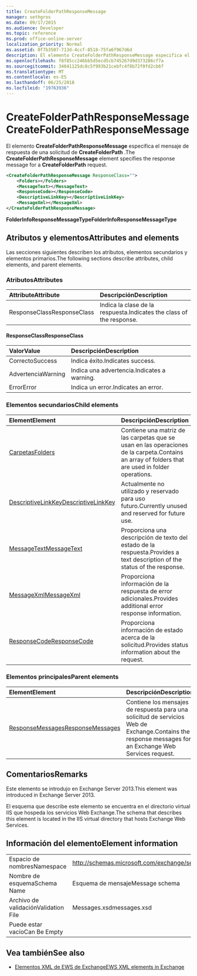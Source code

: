 ```yaml
---
title: CreateFolderPathResponseMessage
manager: sethgros
ms.date: 09/17/2015
ms.audience: Developer
ms.topic: reference
ms.prod: office-online-server
localization_priority: Normal
ms.assetid: 0f7b3507-713d-4ccf-8518-75fa6f967d6d
description: El elemento CreateFolderPathResponseMessage especifica el mensaje de respuesta de una solicitud de CreateFolderPath.
ms.openlocfilehash: f8f85cc246bb5d5ecd5cb745267d9d373286cf7a
ms.sourcegitcommit: 34041125dc8c5f993b21cebfc4f8b72f0fd2cb6f
ms.translationtype: MT
ms.contentlocale: es-ES
ms.lasthandoff: 06/25/2018
ms.locfileid: "19763936"
---
```

# <a name="createfolderpathresponsemessage"></a><span data-ttu-id="e172a-103">CreateFolderPathResponseMessage</span><span class="sxs-lookup"><span data-stu-id="e172a-103">CreateFolderPathResponseMessage</span></span>

<span data-ttu-id="e172a-104">El elemento **CreateFolderPathResponseMessage** especifica el mensaje de respuesta de una solicitud de **CreateFolderPath** .</span><span class="sxs-lookup"><span data-stu-id="e172a-104">The **CreateFolderPathResponseMessage** element specifies the response message for a **CreateFolderPath** request.</span></span> 
  
```XML
<CreateFolderPathResponseMessage ResponseClass="">
    <Folders></Folders>
    <MessageText></MessageText>
    <ResponseCode></ResponseCode>
    <DescriptiveLinkKey></DescriptiveLinkKey>
    <MessageXml></MessageXml>
</CreateFolderPathResponseMessage>
```

 <span data-ttu-id="e172a-105">**FolderInfoResponseMessageType**</span><span class="sxs-lookup"><span data-stu-id="e172a-105">**FolderInfoResponseMessageType**</span></span>
## <a name="attributes-and-elements"></a><span data-ttu-id="e172a-106">Atributos y elementos</span><span class="sxs-lookup"><span data-stu-id="e172a-106">Attributes and elements</span></span>

<span data-ttu-id="e172a-107">Las secciones siguientes describen los atributos, elementos secundarios y elementos primarios.</span><span class="sxs-lookup"><span data-stu-id="e172a-107">The following sections describe attributes, child elements, and parent elements.</span></span>
  
### <a name="attributes"></a><span data-ttu-id="e172a-108">Atributos</span><span class="sxs-lookup"><span data-stu-id="e172a-108">Attributes</span></span>

|<span data-ttu-id="e172a-109">**Attribute**</span><span class="sxs-lookup"><span data-stu-id="e172a-109">**Attribute**</span></span>|<span data-ttu-id="e172a-110">**Descripción**</span><span class="sxs-lookup"><span data-stu-id="e172a-110">**Description**</span></span>|
|:-----|:-----|
|<span data-ttu-id="e172a-111">ResponseClass</span><span class="sxs-lookup"><span data-stu-id="e172a-111">ResponseClass</span></span>  <br/> |<span data-ttu-id="e172a-112">Indica la clase de la respuesta.</span><span class="sxs-lookup"><span data-stu-id="e172a-112">Indicates the class of the response.</span></span>  <br/> |
   
#### <a name="responseclass"></a><span data-ttu-id="e172a-113">ResponseClass</span><span class="sxs-lookup"><span data-stu-id="e172a-113">ResponseClass</span></span>

|<span data-ttu-id="e172a-114">**Valor**</span><span class="sxs-lookup"><span data-stu-id="e172a-114">**Value**</span></span>|<span data-ttu-id="e172a-115">**Descripción**</span><span class="sxs-lookup"><span data-stu-id="e172a-115">**Description**</span></span>|
|:-----|:-----|
|<span data-ttu-id="e172a-116">Correcto</span><span class="sxs-lookup"><span data-stu-id="e172a-116">Success</span></span>  <br/> |<span data-ttu-id="e172a-117">Indica éxito.</span><span class="sxs-lookup"><span data-stu-id="e172a-117">Indicates success.</span></span>  <br/> |
|<span data-ttu-id="e172a-118">Advertencia</span><span class="sxs-lookup"><span data-stu-id="e172a-118">Warning</span></span>  <br/> |<span data-ttu-id="e172a-119">Indica una advertencia.</span><span class="sxs-lookup"><span data-stu-id="e172a-119">Indicates a warning.</span></span>  <br/> |
|<span data-ttu-id="e172a-120">Error</span><span class="sxs-lookup"><span data-stu-id="e172a-120">Error</span></span>  <br/> |<span data-ttu-id="e172a-121">Indica un error.</span><span class="sxs-lookup"><span data-stu-id="e172a-121">Indicates an error.</span></span>  <br/> |
   
### <a name="child-elements"></a><span data-ttu-id="e172a-122">Elementos secundarios</span><span class="sxs-lookup"><span data-stu-id="e172a-122">Child elements</span></span>

|<span data-ttu-id="e172a-123">**Element**</span><span class="sxs-lookup"><span data-stu-id="e172a-123">**Element**</span></span>|<span data-ttu-id="e172a-124">**Descripción**</span><span class="sxs-lookup"><span data-stu-id="e172a-124">**Description**</span></span>|
|:-----|:-----|
|[<span data-ttu-id="e172a-125">Carpetas</span><span class="sxs-lookup"><span data-stu-id="e172a-125">Folders</span></span>](folders-ex15websvcsotherref.md) <br/> |<span data-ttu-id="e172a-126">Contiene una matriz de las carpetas que se usan en las operaciones de la carpeta.</span><span class="sxs-lookup"><span data-stu-id="e172a-126">Contains an array of folders that are used in folder operations.</span></span>  <br/> |
|[<span data-ttu-id="e172a-127">DescriptiveLinkKey</span><span class="sxs-lookup"><span data-stu-id="e172a-127">DescriptiveLinkKey</span></span>](descriptivelinkkey.md) <br/> |<span data-ttu-id="e172a-128">Actualmente no utilizado y reservado para uso futuro.</span><span class="sxs-lookup"><span data-stu-id="e172a-128">Currently unused and reserved for future use.</span></span>  <br/> |
|[<span data-ttu-id="e172a-129">MessageText</span><span class="sxs-lookup"><span data-stu-id="e172a-129">MessageText</span></span>](messagetext.md) <br/> |<span data-ttu-id="e172a-130">Proporciona una descripción de texto del estado de la respuesta.</span><span class="sxs-lookup"><span data-stu-id="e172a-130">Provides a text description of the status of the response.</span></span>  <br/> |
|[<span data-ttu-id="e172a-131">MessageXml</span><span class="sxs-lookup"><span data-stu-id="e172a-131">MessageXml</span></span>](messagexml.md) <br/> |<span data-ttu-id="e172a-132">Proporciona información de la respuesta de error adicionales.</span><span class="sxs-lookup"><span data-stu-id="e172a-132">Provides additional error response information.</span></span>  <br/> |
|[<span data-ttu-id="e172a-133">ResponseCode</span><span class="sxs-lookup"><span data-stu-id="e172a-133">ResponseCode</span></span>](responsecode.md) <br/> |<span data-ttu-id="e172a-134">Proporciona información de estado acerca de la solicitud.</span><span class="sxs-lookup"><span data-stu-id="e172a-134">Provides status information about the request.</span></span>  <br/> |
   
### <a name="parent-elements"></a><span data-ttu-id="e172a-135">Elementos principales</span><span class="sxs-lookup"><span data-stu-id="e172a-135">Parent elements</span></span>

|<span data-ttu-id="e172a-136">**Element**</span><span class="sxs-lookup"><span data-stu-id="e172a-136">**Element**</span></span>|<span data-ttu-id="e172a-137">**Descripción**</span><span class="sxs-lookup"><span data-stu-id="e172a-137">**Description**</span></span>|
|:-----|:-----|
|[<span data-ttu-id="e172a-138">ResponseMessages</span><span class="sxs-lookup"><span data-stu-id="e172a-138">ResponseMessages</span></span>](responsemessages.md) <br/> |<span data-ttu-id="e172a-139">Contiene los mensajes de respuesta para una solicitud de servicios Web de Exchange.</span><span class="sxs-lookup"><span data-stu-id="e172a-139">Contains the response messages for an Exchange Web Services request.</span></span>  <br/> |
   
## <a name="remarks"></a><span data-ttu-id="e172a-140">Comentarios</span><span class="sxs-lookup"><span data-stu-id="e172a-140">Remarks</span></span>

<span data-ttu-id="e172a-141">Este elemento se introdujo en Exchange Server 2013.</span><span class="sxs-lookup"><span data-stu-id="e172a-141">This element was introduced in Exchange Server 2013.</span></span>
  
<span data-ttu-id="e172a-142">El esquema que describe este elemento se encuentra en el directorio virtual IIS que hospeda los servicios Web Exchange.</span><span class="sxs-lookup"><span data-stu-id="e172a-142">The schema that describes this element is located in the IIS virtual directory that hosts Exchange Web Services.</span></span>
  
## <a name="element-information"></a><span data-ttu-id="e172a-143">Información del elemento</span><span class="sxs-lookup"><span data-stu-id="e172a-143">Element information</span></span>

|||
|:-----|:-----|
|<span data-ttu-id="e172a-144">Espacio de nombres</span><span class="sxs-lookup"><span data-stu-id="e172a-144">Namespace</span></span>  <br/> |http://schemas.microsoft.com/exchange/services/2006/messages  <br/> |
|<span data-ttu-id="e172a-145">Nombre de esquema</span><span class="sxs-lookup"><span data-stu-id="e172a-145">Schema Name</span></span>  <br/> |<span data-ttu-id="e172a-146">Esquema de mensaje</span><span class="sxs-lookup"><span data-stu-id="e172a-146">Message schema</span></span>  <br/> |
|<span data-ttu-id="e172a-147">Archivo de validación</span><span class="sxs-lookup"><span data-stu-id="e172a-147">Validation File</span></span>  <br/> |<span data-ttu-id="e172a-148">Messages.xsd</span><span class="sxs-lookup"><span data-stu-id="e172a-148">messages.xsd</span></span>  <br/> |
|<span data-ttu-id="e172a-149">Puede estar vacío</span><span class="sxs-lookup"><span data-stu-id="e172a-149">Can Be Empty</span></span>  <br/> ||
   
## <a name="see-also"></a><span data-ttu-id="e172a-150">Vea también</span><span class="sxs-lookup"><span data-stu-id="e172a-150">See also</span></span>

- [<span data-ttu-id="e172a-151">Elementos XML de EWS de Exchange</span><span class="sxs-lookup"><span data-stu-id="e172a-151">EWS XML elements in Exchange</span></span>](ews-xml-elements-in-exchange.md)

